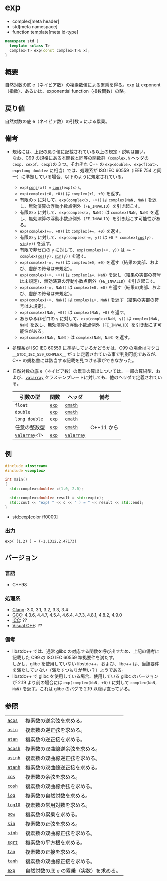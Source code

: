 # exp
* complex[meta header]
* std[meta namespace]
* function template[meta id-type]

```cpp
namespace std {
  template <class T>
  complex<T> exp(const complex<T>& x);
}
```

## 概要
自然対数の底 e（ネイピア数）の複素数値による累乗を得る。exp は exponent（指数）、あるいは、exponential function（指数関数）の略。


## 戻り値
自然対数の底 e（ネイピア数）の引数 `x` による累乗。


## 備考
- 規格には、上記の戻り値に記載されている以上の規定・説明は無い。  
	なお、C99 の規格にある本関数と同等の関数群（`complex.h` ヘッダの `cexp`、`cexpf`、`cexpl`の 3 つ。それぞれ C++ の `exp<double>`、`exp<float>`、`exp<long double>` に相当）では、処理系が ISO IEC 60559（IEEE 754 と同一）に準拠している場合、以下のように規定されている。
	- `exp(`[`conj`](conj.md)`(x)) =` [`conj`](conj.md)`(exp(x))`。
	- `exp(complex(±0, +0))` は `complex(+1, +0)` を返す。
	- 有限の `x` に対して、`exp(complex(x, +∞))` は `complex(NaN, NaN)` を返し、無効演算の浮動小数点例外（`FE_INVALID`）を引き起こす。
	- 有限の `x` に対して、`exp(complex(x, NaN))` は `complex(NaN, NaN)` を返し、無効演算の浮動小数点例外（`FE_INVALID`）を引き起こす可能性がある。
	- `exp(complex(+∞, +0))` は `complex(+∞, +0)` を返す。
	- 有限の `y` に対して、`exp(complex(-∞, y))` は `+0 * complex(`[`cos`](/reference/cmath/cos.md)`(y),` [`sin`](/reference/cmath/sin.md)`(y))` を返す。
	- 有限で非ゼロの `y` に対して、`exp(complex(+∞, y))` は `+∞ * complex(`[`cos`](/reference/cmath/cos.md)`(y),` [`sin`](/reference/cmath/sin.md)`(y))` を返す。
	- `exp(complex(-∞, +∞))` は `complex(±0, ±0)` を返す（結果の実部、および、虚部の符号は未規定）。
	- `exp(complex(+∞, +∞))` は `complex(±∞, NaN)` を返し（結果の実部の符号は未規定）、無効演算の浮動小数点例外（`FE_INVALID`）を引き起こす。
	- `exp(complex(-∞, NaN))` は `complex(±0, ±0)` を返す（結果の実部、および、虚部の符号は未規定）。
	- `exp(complex(+∞, NaN))` は `complex(±∞, NaN)` を返す（結果の実部の符号は未規定）。
	- `exp(complex(NaN, +0))` は `complex(NaN, +0)` を返す。
	- あらゆる非ゼロの `y` に対して、`exp(complex(NaN, y))` は `complex(NaN, NaN)` を返し、無効演算の浮動小数点例外（`FE_INVALID`）を引き起こす可能性がある。
	- `exp(complex(NaN, NaN))` は `complex(NaN, NaN)` を返す。
- 処理系が ISO IEC 60559 に準拠しているかどうかは、C99 の場合はマクロ `__STDC_IEC_559_COMPLEX__` が `1` に定義されている事で判別可能であるが、C++ の規格書には該当する記載を見つける事ができなかった。
- 自然対数の底 e（ネイピア数）の累乗の算出については、一部の算術型、および、[`valarray`](/reference/valarray.md) クラステンプレートに対しても、他のヘッダで定義されている。

	| 引数の型                                  | 関数                                         | ヘッダ                               | 備考       |
	|-------------------------------------------|----------------------------------------------|--------------------------------------|------------|
	| `float`                                   | [`exp`](/reference/cmath/exp.md)             | [`cmath`](/reference/cmath.md)       |            |
	| `double`                                  | [`exp`](/reference/cmath/exp.md)             | [`cmath`](/reference/cmath.md)       |            |
	| `long double`                             | [`exp`](/reference/cmath/exp.md)             | [`cmath`](/reference/cmath.md)       |            |
	| 任意の整数型                              | [`exp`](/reference/cmath/exp.md)             | [`cmath`](/reference/cmath.md)       | C++11 から |
	| [`valarray`](/reference/valarray.md)`<T>` | [`exp`](/reference/valarray/valarray/exp.md) | [`valarray`](/reference/valarray.md) |            |


## 例
```cpp
#include <iostream>
#include <complex>

int main()
{
  std::complex<double> c(1.0, 2.0);

  std::complex<double> result = std::exp(c);
  std::cout << "exp( " << c << " ) = " << result << std::endl;
}
```
* std::exp[color ff0000]

### 出力
```
exp( (1,2) ) = (-1.1312,2.47173)
```


## バージョン
### 言語
- C++98

### 処理系
- [Clang](/implementation.md#clang): 3.0, 3.1, 3.2, 3.3, 3.4
- [GCC](/implementation.md#gcc): 4.3.6, 4.4.7, 4.5.4, 4.6.4, 4.7.3, 4.8.1, 4.8.2, 4.9.0
- [ICC](/implementation.md#icc): ??
- [Visual C++](/implementation.md#visual_cpp): ??

### 備考
- libstdc++ では、通常 glibc の対応する関数を呼び出すため、上記の備考に記載した C99 の ISO IEC 60559 準拠要件を満たす。  
	しかし、glibc を使用していない libstdc++、および、libc++ は、当該要件を満たしていない（満たすつもりが無い？）ようである。
- libstdc++ で glibc を使用している場合、使用している glibc のバージョンが 2.19 より前の場合には `exp(complex(NaN, +0))` に対して `complex(NaN, NaN)` を返す。これは glibc のバグで 2.19 以降は直っている。


## 参照
|                                    |                                           |
|------------------------------------|-------------------------------------------|
| [`acos`](acos.md)                  | 複素数の逆余弦を求める。                  |
| [`asin`](asin.md)                  | 複素数の逆正弦を求める。                  |
| [`atan`](atan.md)                  | 複素数の逆正接を求める。                  |
| [`acosh`](acosh.md)                | 複素数の双曲線逆余弦を求める。            |
| [`asinh`](asinh.md)                | 複素数の双曲線逆正弦を求める。            |
| [`atanh`](atanh.md)                | 複素数の双曲線逆正接を求める。            |
| [`cos`](cos.md)                    | 複素数の余弦を求める。                    |
| [`cosh`](cosh.md)                  | 複素数の双曲線余弦を求める。              |
| [`log`](log.md)                    | 複素数の自然対数を求める。                |
| [`log10`](log10.md)                | 複素数の常用対数を求める。                |
| [`pow`](pow.md)                    | 複素数の累乗を求める。                    |
| [`sin`](sin.md)                    | 複素数の正弦を求める。                    |
| [`sinh`](sinh.md)                  | 複素数の双曲線正弦を求める。              |
| [`sqrt`](sqrt.md)                  | 複素数の平方根を求める。                  |
| [`tan`](tan.md)                    | 複素数の正接を求める。                    |
| [`tanh`](tanh.md)                  | 複素数の双曲線正接を求める。              |
| [`exp`](/reference/cmath/exp.md)   | 自然対数の底 e の累乗（実数）を求める。   |
